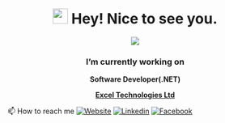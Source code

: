 <h1 align="center"><img src="https://emojis.slackmojis.com/emojis/images/1531849430/4246/blob-sunglasses.gif?1531849430" width="30"/> Hey! Nice to see you.</h1>
<p align="center">
    <img src="https://drive.google.com/uc?id=1nkG1yqItBf3H0EKqsdajzdvI09PDqd2a">
</p>
<h3 align="center"> I’m currently working on </h3>
<p align="center"><strong>Software Developer(.NET)</strong></p>
<p align="center"><strong><a href="https://www.excelbd.com/">Excel Technologies Ltd</a></strong></p>

📫 How to reach me
[![Website](https://img.shields.io/website?label=My%20Website&url=https%3A%2F%2Fexample.com)](https://linktr.ee/jahangir70222)
[![Linkedin](https://img.shields.io/badge/LinkedIn-0077B5?style=flat-square&logo=linkedin&logoColor=white)](https://www.linkedin.com/in/jahangiralam702/) 
[![Facebook](https://img.shields.io/badge/Facebook-1877F2?style=flat-square&logo=facebook&logoColor=white)](https://facebook.com/Jahangir702)
